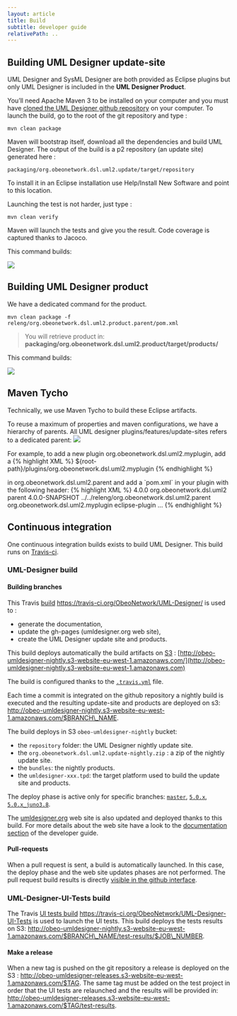 ```yaml
---
layout: article
title: Build
subtitle: developer guide
relativePath: ..
---
```


Building UML Designer update-site
---------------------------------

UML Designer and SysML Designer are both provided as Eclipse plugins but only UML Designer is included in the **UML Designer Product**.

You’ll need Apache Maven 3 to be installed on your computer and you must have [cloned the UML Designer github repository]({{page.relativePath}}/developer-guide/contribute.html#Get_source_code) on your computer.
To launch the build, go to the root of the git repository and type :

`mvn clean package`

Maven will bootstrap itself, download all the dependencies and build UML Designer. The output of the build is a p2 repository (an update site) generated here :

`packaging/org.obeonetwork.dsl.uml2.update/target/repository`

To install it in an Eclipse installation use Help/Install New Software and point to this location.

Launching the test is not harder, just type :

`mvn clean verify`

Maven will launch the tests and give you the result.
Code coverage is captured thanks to Jacoco.

This command builds:

![]({{page.relativePath}}/images/UMLDesignerBuildPlugins.png)

Building UML Designer product
-----------------------------

We have a dedicated command for the product.

`mvn clean package -f releng/org.obeonetwork.dsl.uml2.product.parent/pom.xml`

> You will retrieve product in: **packaging/org.obeonetwork.dsl.uml2.product/target/products/**

This command builds:

![]({{page.relativePath}}/images/UMLDesignerBuildProduct.png)

Maven Tycho
-----------

Technically, we use Maven Tycho to build these Eclipse artifacts.

To reuse a maximum of properties and maven configurations, we have a hierarchy of parents.
All UML designer plugins/features/update-sites refers to a dedicated parent:
![]({{page.relativePath}}/images/UMLDesignerMavenStructure.png)

For example, to add a new plugin org.obeonetwork.dsl.uml2.myplugin, add a
{% highlight XML %}
    <module>${root-path}/plugins/org.obeonetwork.dsl.uml2.myplugin<module>
{% endhighlight %}

in org.obeonetwork.dsl.uml2.parent and add a \`pom.xml\` in your plugin with the following header:
{% highlight XML %}
    <project xmlns="http://maven.apache.org/POM/4.0.0"
    xmlns:xsi="http://www.w3.org/2001/XMLSchema-instance"
    xsi:schemaLocation="http://maven.apache.org/POM/4.0.0 http://maven.apache.org/maven-v4_0_0.xsd">
        <modelVersion>4.0.0</modelVersion>
        <parent>
            <groupId>org.obeonetwork.dsl.uml2</groupId>
            <artifactId>parent</artifactId>
            <version>4.0.0-SNAPSHOT</version>
           <relativePath>../../releng/org.obeonetwork.dsl.uml2.parent</relativePath>
        </parent>
        <artifactId>org.obeonetwork.dsl.uml2.myplugin</artifactId>
        <packaging>eclipse-plugin</packaging>
        ...
    </project>
{% endhighlight %}

Continuous integration
----------------------

One continuous integration builds exists to build UML Designer. This build runs on [Travis-ci](https://travis-ci.org/).

### UML-Designer build

#### Building branches

This Travis [build]() https://travis-ci.org/ObeoNetwork/UML-Designer/ is used to :

-   generate the documentation,
-   update the gh-pages (umldesigner.org web site),
-   create the UML Designer update site and products.

This build deploys automatically the build artifacts on [S3](http://aws.amazon.com/fr/s3/) : [http://obeo-umldesigner-nightly.s3-website-eu-west-1.amazonaws.com/](http://obeo-umldesigner-nightly.s3-website-eu-west-1.amazonaws.com)

The build is configured thanks to the [`.travis.yml`](https://github.com/ObeoNetwork/UML-Designer/blob/master/.travis.yml) file.

Each time a commit is integrated on the github repository a nightly build is executed and the resulting update-site and products are deployed on s3:
http://obeo-umldesigner-nightly.s3-website-eu-west-1.amazonaws.com/$BRANCH\_NAME.

The build deploys in S3 `obeo-umldesigner-nightly` bucket:

-   the `repository` folder: the UML Designer nightly update site.
-   the `org.obeonetwork.dsl.uml2.update-nightly.zip` : a zip of the nightly update site.
-   the `bundles`: the nightly products.
-   the `umldesigner-xxx.tpd`: the target platform used to build the update site and products.

The deploy phase is active only for specific branches: [`master`](https://github.com/ObeoNetwork/UML-Designer/tree/master), [`5.0.x`](https://github.com/ObeoNetwork/UML-Designer/tree/5.0.x), [`5.0.x_juno3.8`](https://github.com/ObeoNetwork/UML-Designer/tree/5.0.x_juno3.8).

The [umldesigner.org](http://www.umldesigner.org) web site is also updated and deployed thanks to this build. For more details about the web site have a look to the [documentation section]({{page.relativePath}}/developer-guide/documentation.html) of the developer guide.

#### Pull-requests

When a pull request is sent, a build is automatically launched. In this case, the deploy phase and the web site updates phases are not performed. The pull request build results is directly [visible in the github interface](http://blog.travis-ci.com/2012-09-04-pull-requests-just-got-even-more-awesome/).

### UML-Designer-UI-Tests build

The Travis [UI tests build]() https://travis-ci.org/ObeoNetwork/UML-Designer-UI-Tests is used to launch the UI tests.
This build deploys the tests results on S3:
http://obeo-umldesigner-nightly.s3-website-eu-west-1.amazonaws.com/$BRANCH\_NAME/test-results/$JOB\_NUMBER.

#### Make a release

When a new tag is pushed on the git repository a release is deployed on the S3 : http://obeo-umldesigner-releases.s3-website-eu-west-1.amazonaws.com/$TAG. The same tag must be added on the test project in order that the UI tests are relaunched and the results will be provided in:
http://obeo-umldesigner-releases.s3-website-eu-west-1.amazonaws.com/$TAG/test-results.
